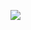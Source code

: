 ![](https://cdn.discordapp.com/attachments/685583064885100568/693225329271242752/crossingbotv1.png)
